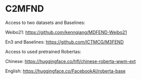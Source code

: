 # C2MFND
Access to two datasets and Baselines:

Weibo21: https://github.com/kennqiang/MDFEND-Weibo21

En3 and Baselines: https://github.com/ICTMCG/M3FEND

Access to used pretrained Robertas:

Chinese: https://huggingface.co/hfl/chinese-roberta-wwm-ext

English: https://huggingface.co/FacebookAI/roberta-base
